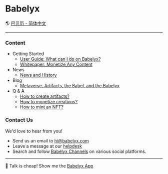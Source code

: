 # Babelyx

🌎 [巴贝历 - 简体中文](./_zhcn.md)

---

### Content

- Getting Started
  - [User Guide: What can I do on Babelyx?](./plans/user_guide/_enus.md)
  - [Whitepaper: Monetize Any Content](./plans/whitepaper/_enus.md)
- News
  - [News and History](./news/_enus.md)
- Blog
  - [Metaverse, Artifacts, the Babel, and the Babelyx](./blog/_enus.md)
- Q & A
  - [How to create artifacts?](./topic/how_to_create_artifact/_enus.md)
  - [How to monetize creations?](./topic/how_to_monetize_creation/_enus.md)
  - [How to mint an NFT?](./topic/how_to_mint_nft/_enus.md)

### Contact Us

We'd love to hear from you!

- Send us an email to [hi@babelyx.com](mailto:hi@babelyx.com)
- Leave a message at our [helpdesk](https://csr.babelyx.com)
- Search and follow [Babelyx Channels](https://links.babelyx.com) on various social platforms.

---

🚀 Talk is cheap! Show me the [Babelyx App](https://u.babelyx.com)

<!-- ✨ Babelyx is powered by [Faronear](https://faronear.com) -->
